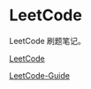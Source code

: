 # LeetCode 

LeetCode 刷题笔记。

[LeetCode](https://leetcode-cn.com/problemset/all/)

[LeetCode-Guide](https://github.com/youngyangyang04/leetcode-master)
